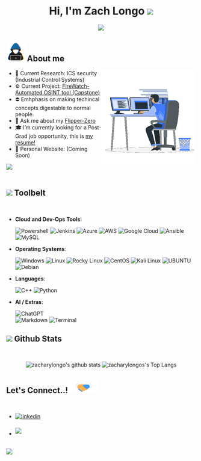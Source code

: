 
<h1 align="center"><b>Hi, I'm Zach Longo </b><img src="https://media.tenor.com/ABq1nyD68u0AAAAi/wave-waving.gif" width="35"></h1>
<!--  -->
<p align="center">
  <a href="https://github.com/DenverCoder1/readme-typing-svg"><img src="https://readme-typing-svg.herokuapp.com?font=Time+New+Roman&color=cyan&size=25&center=true&vCenter=true&width=600&height=50&lines=I+Love+Enterprise+Security..&hearts;++;Automation+and+Security,;Smart-Buildings+and+I.O.T,;OSINT+and+InfoSec,;Flipper-Zero+Owner,;Avid+Python+Programmer"></a>
</p>

## <picture><img src = "https://github.com/0xAbdulKhalid/0xAbdulKhalid/raw/main/assets/mdImages/about_me.gif" width = 50px></picture> **About me**

<picture> <img align="right" src="https://github.com/0xAbdulKhalid/0xAbdulKhalid/raw/main/assets/mdImages/Right_Side.gif" width = 250px></picture>

- 🧪 Current Research: ICS security (Industrial Control Systems)
- ⚙️ Current Project: [FireWatch-Automated OSINT tool (Capstone) ](https://github.com/zacharylongo/CCC-410)
- ⛔ Emhphasis on making techincal concepts digestable to normal people.
- 🐬 Ask me about my [Flipper-Zero](https://flipperzero.one/)
- 🎓 I’m currently looking for a Post-Grad job opportunity, this is [my resume!](https://drive.google.com/file/d/1762HYxtvIfHswU2V4IaaS54KnxcxEtd4/view?usp=drive_link)
- 👷 Personal Website: (Coming Soon)

<img src="https://user-images.githubusercontent.com/73097560/115834477-dbab4500-a447-11eb-908a-139a6edaec5c.gif"><br><br>


## <img src="https://media2.giphy.com/media/QssGEmpkyEOhBCb7e1/giphy.gif?cid=ecf05e47a0n3gi1bfqntqmob8g9aid1oyj2wr3ds3mg700bl&rid=giphy.gif" width ="25"><b> Toolbelt</b>
<br>

<p align="center">



- **Cloud and Dev-Ops Tools**:

  ![Powershell](https://img.shields.io/badge/Powershell-2CA5E0?style=for-the-badge&logo=powershell&logoColor=white)
  ![Jenkins](https://img.shields.io/badge/Jenkins-D24939?style=for-the-badge&logo=Jenkins&logoColor=white)
![Azure](https://img.shields.io/badge/Microsoft_Azure-0089D6?style=for-the-badge&logo=microsoft-azure&logoColor=white)
![AWS](https://img.shields.io/badge/Amazon_AWS-232F3E?style=for-the-badge&logo=amazon-aws&logoColor=white)
![Google Cloud](https://img.shields.io/badge/Google_Cloud-4285F4?style=for-the-badge&logo=google-cloud&logoColor=white)
 ![Ansible](https://camo.githubusercontent.com/729b43632161eef1f0488e0c79770733edb33410b7b1fae7fcaa4a46960153d4/68747470733a2f2f696d672e736869656c64732e696f2f62616467652f416e7369626c652d2532334545303030302e7376673f7374796c653d666c61742d737175617265266c6f676f3d616e7369626c65266c6f676f436f6c6f723d7768697465)
![MySQL](https://img.shields.io/badge/MySQL-00000F?style=for-the-badge&logo=mysql&logoColor=white)


- **Operating Systems**:

    ![Windows](https://img.shields.io/badge/Windows-0078D6?style=for-the-badge&logo=windows&logoColor=white)
  ![Linux](https://img.shields.io/badge/Linux-FCC624?style=for-the-badge&logo=linux&logoColor=black)
  ![Rocky Linux](https://img.shields.io/badge/-Rocky%20Linux-%2310B981?style=for-the-badge&logo=rockylinux&logoColor=white)
  ![CentOS](https://img.shields.io/badge/cent%20os-002260?style=for-the-badge&logo=centos&logoColor=F0F0F0)
  ![Kali Linux](https://img.shields.io/badge/Kali_Linux-557C94?style=for-the-badge&logo=kali-linux&logoColor=white)
  ![UBUNTU](https://img.shields.io/badge/Ubuntu-E95420?style=for-the-badge&logo=ubuntu&logoColor=white)
  ![Debian](https://img.shields.io/badge/Debian-A81D33?style=for-the-badge&logo=debian&logoColor=white)
  


- **Languages**:
  
    ![C++](https://img.shields.io/badge/C++%20-%2300599C.svg?style=for-the-badge&logo=c%2B%2B&logoColor=white)
    ![Python](https://img.shields.io/badge/Python%20-%2314354C.svg?style=for-the-badge&logo=python&logoColor=white)

  


- **AI / Extras**:

  
  ![ChatGPT](https://img.shields.io/badge/chatGPT-74aa9c?style=for-the-badge&logo=openai&logoColor=white)  
    ![Markdown](https://img.shields.io/badge/markdown-%23000000.svg?style=for-the-badge&logo=markdown&logoColor=white)
    ![Terminal](https://img.shields.io/badge/Terminal-%23054020?style=for-the-badge&logo=gnu-bash&logoColor=white)
     


</p>





## <img src="https://media.giphy.com/media/iY8CRBdQXODJSCERIr/giphy.gif" width="35"><b> Github Stats </b>
<br>

<div align="center">

![zacharylongo's github stats](https://github-readme-stats.vercel.app/api?username=zacharylongo&show_icons=true&theme=tokyonight)
![zacharylongos's Top Langs](https://github-readme-stats.vercel.app/api/top-langs/?username=zacharylongo&theme=tokyonight&layout=compact)

</a>
</div>



## <b> Let's Connect..!</b><img src="https://github.com/0xAbdulKhalid/0xAbdulKhalid/raw/main/assets/mdImages/handshake.gif" width ="80">
<br>
<div align='left'>

<ul>

<li>
<a href="https://www.linkedin.com/in/zachary-longo" target="_blank">
<img src="https://img.shields.io/badge/linkedin:  zachary-longo-%2300acee.svg?color=405DE6&style=for-the-badge&logo=linkedin&logoColor=white" alt=linkedin style="margin-bottom: 5px;"/>
</a>
</li>


<br>

<li>
<a href="mailto:zachary.longo.local@gmail.com" target="_blank">
<img src="https://img.shields.io/badge/gmail:  zachary.longo.local-%23EA4335.svg?style=for-the-badge&logo=gmail&logoColor=white" t=mail style="margin-bottom: 5px;" />
</a>
</li>
	
</ul>
</div>

<br>
<img src="https://user-images.githubusercontent.com/73097560/115834477-dbab4500-a447-11eb-908a-139a6edaec5c.gif">
<br>
<br>
<br>


</div>
<br>
<br>
<br>
<br>
